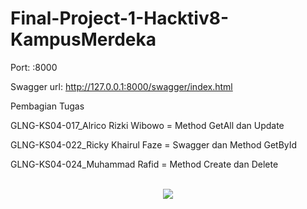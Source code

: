 # Final-Project-1-Hacktiv8-KampusMerdeka

Port: :8000

Swagger url: http://127.0.0.1:8000/swagger/index.html

Pembagian Tugas

GLNG-KS04-017_Alrico Rizki Wibowo = Method GetAll dan Update

GLNG-KS04-022_Ricky Khairul Faze = Swagger dan Method GetById

GLNG-KS04-024_Muhammad Rafid = Method Create dan Delete
 
<p align="center">
    <br>
    <a>
        <img src="https://telegra.ph/file/389cfb2085f74a79682f3.jpg">
    </a>    
</p>